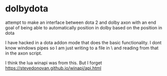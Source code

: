 dolbydota
=========

attempt to make an interface between dota 2 and dolby axon with an end goal of being able to automatically position in dolby based on the position in dota

I have hacked in a dota addon mode that does the basic functionality. I dont know windows pipes so I am just writing to a file in \ and reading from that in the axon script.

I think the lua winapi was from this. But I forget
https://stevedonovan.github.io/winapi/api.html

